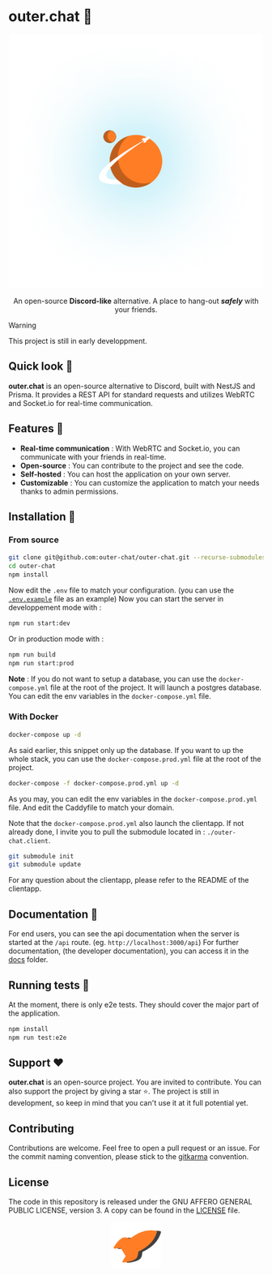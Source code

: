 # outer.chat 🚀

<p align="center">
  <a target="blank"><img src=".readme/outerchat.png" width="500" alt="Outer-Chat logo" /></a>
</p>

<p align="center">
  An open-source <strong>Discord-like</strong> alternative. A place to hang-out <em><strong>safely</strong></em> with your friends.
</p>

> [!WARNING]
> This project is still in early developpment.

## Quick look 📸

**outer.chat** is an open-source alternative to Discord, built with NestJS and Prisma. It provides a REST API for standard requests and utilizes WebRTC and Socket.io for real-time communication.

## Features 🎉

- **Real-time communication** : With WebRTC and Socket.io, you can communicate with your friends in real-time.
- **Open-source** : You can contribute to the project and see the code.
- **Self-hosted** : You can host the application on your own server.
- **Customizable** : You can customize the application to match your needs thanks to admin permissions.

## Installation 🧰

### From source

```bash
git clone git@github.com:outer-chat/outer-chat.git --recurse-submodules
cd outer-chat
npm install
```

Now edit the `.env` file to match your configuration. (you can use the [`.env.example`](.env.example) file as an example)
Now you can start the server in developpement mode with :

```bash
npm run start:dev
```

Or in production mode with :

```bash
npm run build
npm run start:prod
```

**Note** : If you do not want to setup a database, you can use the `docker-compose.yml` file at the root of the project. It will launch a postgres database. You can edit the env variables in the `docker-compose.yml` file.

### With Docker

```bash
docker-compose up -d
```

As said earlier, this snippet only up the database. If you want to up the whole stack, you can use the `docker-compose.prod.yml` file at the root of the project.

```bash
docker-compose -f docker-compose.prod.yml up -d
```

As you may, you can edit the env variables in the `docker-compose.prod.yml` file.
And edit the Caddyfile to match your domain.

Note that the `docker-compose.prod.yml` also launch the clientapp. If not already done, I invite you to pull the submodule located in : `./outer-chat.client`.

```bash
git submodule init
git submodule update
```

For any question about the clientapp, please refer to the README of the clientapp.

## Documentation 📑

For end users, you can see the api documentation when the server is started at the `/api` route. (eg. `http://localhost:3000/api`)
For further documentation, (the developer documentation), you can access it in the [docs](docs) folder.

## Running tests 🧪

At the moment, there is only e2e tests. They should cover the major part of the application.

```bash
npm install
npm run test:e2e
```

## Support ❤️

**outer.chat** is an open-source project. You are invited to contribute. You can also support the project by giving a star ⭐️.
The project is still in development, so keep in mind that you can't use it at it full potential yet.

## Contributing

Contributions are welcome. Feel free to open a pull request or an issue.
For the commit naming convention, please stick to the [gitkarma](https://karma-runner.github.io/6.4/dev/git-commit-msg.html) convention.

## License

The code in this repository is released under the GNU AFFERO GENERAL PUBLIC LICENSE, version 3. A copy can be found in the [LICENSE](LICENSE) file.

<p align="center">
  <a target="blank"><img src=".readme/favicon.png" width="100" alt="Outer-Chat logo" /></a>
</p>
